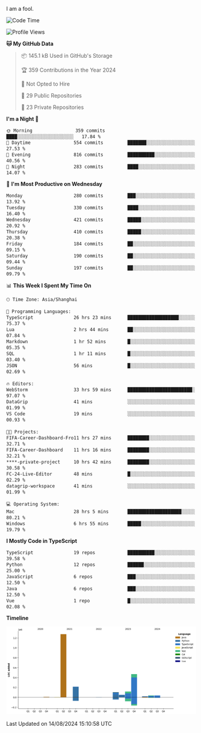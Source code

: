 I am a fool.

<!--START_SECTION:waka-->
![Code Time](http://img.shields.io/badge/Code%20Time-1%2C660%20hrs%2031%20mins-blue)

![Profile Views](http://img.shields.io/badge/Profile%20Views-5-blue)

**🐱 My GitHub Data** 

> 📦 145.1 kB Used in GitHub's Storage 
 > 
> 🏆 359 Contributions in the Year 2024
 > 
> 🚫 Not Opted to Hire
 > 
> 📜 29 Public Repositories 
 > 
> 🔑 23 Private Repositories 
 > 
**I'm a Night 🦉** 

```text
🌞 Morning                359 commits         ████░░░░░░░░░░░░░░░░░░░░░   17.84 % 
🌆 Daytime                554 commits         ███████░░░░░░░░░░░░░░░░░░   27.53 % 
🌃 Evening                816 commits         ██████████░░░░░░░░░░░░░░░   40.56 % 
🌙 Night                  283 commits         ████░░░░░░░░░░░░░░░░░░░░░   14.07 % 
```
📅 **I'm Most Productive on Wednesday** 

```text
Monday                   280 commits         ███░░░░░░░░░░░░░░░░░░░░░░   13.92 % 
Tuesday                  330 commits         ████░░░░░░░░░░░░░░░░░░░░░   16.40 % 
Wednesday                421 commits         █████░░░░░░░░░░░░░░░░░░░░   20.92 % 
Thursday                 410 commits         █████░░░░░░░░░░░░░░░░░░░░   20.38 % 
Friday                   184 commits         ██░░░░░░░░░░░░░░░░░░░░░░░   09.15 % 
Saturday                 190 commits         ██░░░░░░░░░░░░░░░░░░░░░░░   09.44 % 
Sunday                   197 commits         ██░░░░░░░░░░░░░░░░░░░░░░░   09.79 % 
```


📊 **This Week I Spent My Time On** 

```text
🕑︎ Time Zone: Asia/Shanghai

💬 Programming Languages: 
TypeScript               26 hrs 23 mins      ███████████████████░░░░░░   75.37 % 
Lua                      2 hrs 44 mins       ██░░░░░░░░░░░░░░░░░░░░░░░   07.84 % 
Markdown                 1 hr 52 mins        █░░░░░░░░░░░░░░░░░░░░░░░░   05.35 % 
SQL                      1 hr 11 mins        █░░░░░░░░░░░░░░░░░░░░░░░░   03.40 % 
JSON                     56 mins             █░░░░░░░░░░░░░░░░░░░░░░░░   02.69 % 

🔥 Editors: 
WebStorm                 33 hrs 59 mins      ████████████████████████░   97.07 % 
DataGrip                 41 mins             ░░░░░░░░░░░░░░░░░░░░░░░░░   01.99 % 
VS Code                  19 mins             ░░░░░░░░░░░░░░░░░░░░░░░░░   00.93 % 

🐱‍💻 Projects: 
FIFA-Career-Dashboard-Fro11 hrs 27 mins      ████████░░░░░░░░░░░░░░░░░   32.71 % 
FIFA-Career-Dashboard    11 hrs 16 mins      ████████░░░░░░░░░░░░░░░░░   32.21 % 
****-private-project     10 hrs 42 mins      ████████░░░░░░░░░░░░░░░░░   30.58 % 
FC-24-Live-Editor        48 mins             █░░░░░░░░░░░░░░░░░░░░░░░░   02.29 % 
datagrip-workspace       41 mins             ░░░░░░░░░░░░░░░░░░░░░░░░░   01.99 % 

💻 Operating System: 
Mac                      28 hrs 5 mins       ████████████████████░░░░░   80.21 % 
Windows                  6 hrs 55 mins       █████░░░░░░░░░░░░░░░░░░░░   19.79 % 
```

**I Mostly Code in TypeScript** 

```text
TypeScript               19 repos            ██████████░░░░░░░░░░░░░░░   39.58 % 
Python                   12 repos            ██████░░░░░░░░░░░░░░░░░░░   25.00 % 
JavaScript               6 repos             ███░░░░░░░░░░░░░░░░░░░░░░   12.50 % 
Java                     6 repos             ███░░░░░░░░░░░░░░░░░░░░░░   12.50 % 
Vue                      1 repo              █░░░░░░░░░░░░░░░░░░░░░░░░   02.08 % 
```



**Timeline**

![Lines of Code chart](https://raw.githubusercontent.com/VeejaLiu/VeejaLiu/master/assets/bar_graph.png)


 Last Updated on 14/08/2024 15:10:58 UTC
<!--END_SECTION:waka-->
